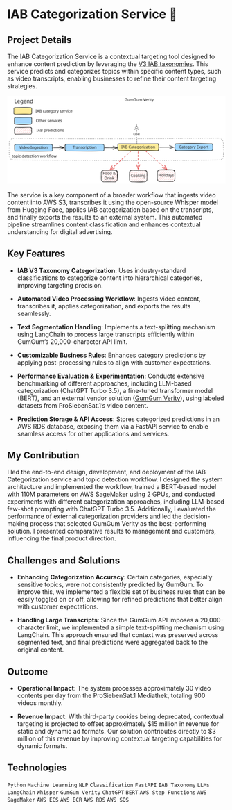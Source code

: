 # IAB Categorization Service 🎥

## Project Details
The IAB Categorization Service is a contextual targeting tool designed to enhance content prediction by leveraging the [V3 IAB taxonomies](https://github.com/InteractiveAdvertisingBureau/Taxonomies/blob/develop/Content%20Taxonomies/Content%20Taxonomy%203.1.tsv). This service predicts and categorizes topics within specific content types, such as video transcripts, enabling businesses to refine their content targeting strategies.

![IAB Categorization Workflow](/static/images/projects/iab_categorization.svg)

The service is a key component of a broader workflow that ingests video content into AWS S3, transcribes it using the open-source Whisper model from Hugging Face, applies IAB categorization based on the transcripts, and finally exports the results to an external system. This automated pipeline streamlines content classification and enhances contextual understanding for digital advertising.

## Key Features
- **IAB V3 Taxonomy Categorization**: Uses industry-standard classifications to categorize content into hierarchical categories, improving targeting precision.

- **Automated Video Processing Workflow**: Ingests video content, transcribes it, applies categorization, and exports the results seamlessly.

- **Text Segmentation Handling**: Implements a text-splitting mechanism using LangChain to process large transcripts efficiently within GumGum’s 20,000-character API limit.

- **Customizable Business Rules**: Enhances category predictions by applying post-processing rules to align with customer expectations.

- **Performance Evaluation & Experimentation**: Conducts extensive benchmarking of different approaches, including LLM-based categorization (ChatGPT Turbo 3.5), a fine-tuned transformer model (BERT), and an external vendor solution ([GumGum Verity](https://gumgum.jira.com/wiki/spaces/VDC/overview?homepageId=1643348113)), using labeled datasets from ProSiebenSat.1’s video content.

- **Prediction Storage & API Access**: Stores categorized predictions in an AWS RDS database, exposing them via a FastAPI service to enable seamless access for other applications and services.

## My Contribution
I led the end-to-end design, development, and deployment of the IAB Categorization service and topic detection workflow. I designed the system architecture and implemented the workflow, trained a BERT-based model with 110M parameters on AWS SageMaker using 2 GPUs, and conducted experiments with different categorization approaches, including LLM-based few-shot prompting with ChatGPT Turbo 3.5. Additionally, I evaluated the performance of external categorization providers and led the decision-making process that selected GumGum Verity as the best-performing solution. I presented comparative results to management and customers, influencing the final product direction.

## Challenges and Solutions
- **Enhancing Categorization Accuracy**: Certain categories, especially sensitive topics, were not consistently predicted by GumGum. To improve this, we implemented a flexible set of business rules that can be easily toggled on or off, allowing for refined predictions that better align with customer expectations.

- **Handling Large Transcripts**: Since the GumGum API imposes a 20,000-character limit, we implemented a simple text-splitting mechanism using LangChain. This approach ensured that context was preserved across segmented text, and final predictions were aggregated back to the original content.

## Outcome
- **Operational Impact**: The system processes approximately 30 video contents per day from the ProSiebenSat.1 Mediathek, totaling 900 videos monthly.

- **Revenue Impact**: With third-party cookies being deprecated, contextual targeting is projected to offset approximately $15 million in revenue for static and dynamic ad formats. Our solution contributes directly to $3 million of this revenue by improving contextual targeting capabilities for dynamic formats.



## Technologies
`Python`  `Machine Learning` `NLP`  `Classification`  `FastAPI`  `IAB Taxonomy`  `LLMs`  `LangChain`  `Whisper`  `GumGum Verity`  `ChatGPT`  `BERT`  `AWS Step Functions`  `AWS SageMaker`  `AWS ECS`  `AWS ECR`  `AWS RDS`  `AWS SQS`